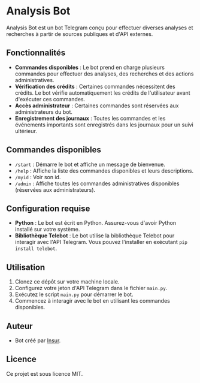 # Analysis Bot

Analysis Bot est un bot Telegram conçu pour effectuer diverses analyses et recherches à partir de sources publiques et d'API externes.

## Fonctionnalités

- **Commandes disponibles** : Le bot prend en charge plusieurs commandes pour effectuer des analyses, des recherches et des actions administratives.
- **Vérification des crédits** : Certaines commandes nécessitent des crédits. Le bot vérifie automatiquement les crédits de l'utilisateur avant d'exécuter ces commandes.
- **Accès administrateur** : Certaines commandes sont réservées aux administrateurs du bot.
- **Enregistrement des journaux** : Toutes les commandes et les événements importants sont enregistrés dans les journaux pour un suivi ultérieur.

## Commandes disponibles

- `/start` : Démarre le bot et affiche un message de bienvenue.
- `/help` : Affiche la liste des commandes disponibles et leurs descriptions.
- `/myid` : Voir son id.
- `/admin` : Affiche toutes les commandes administratives disponibles (réservées aux administrateurs).

## Configuration requise

- **Python** : Le bot est écrit en Python. Assurez-vous d'avoir Python installé sur votre système.
- **Bibliothèque Telebot** : Le bot utilise la bibliothèque Telebot pour interagir avec l'API Telegram. Vous pouvez l'installer en exécutant `pip install telebot`.

## Utilisation

1. Clonez ce dépôt sur votre machine locale.
2. Configurez votre jeton d'API Telegram dans le fichier `main.py`.
3. Exécutez le script `main.py` pour démarrer le bot.
4. Commencez à interagir avec le bot en utilisant les commandes disponibles.

## Auteur

- Bot créé par [Insur](https://github.com/InsurWeb).

## Licence

Ce projet est sous licence MIT.
